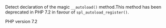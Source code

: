 Detect declaration of the magic `__autoload()` method.This method has been deprecated in PHP 7.2 in favour of `spl_autoload_register()`.

PHP version 7.2